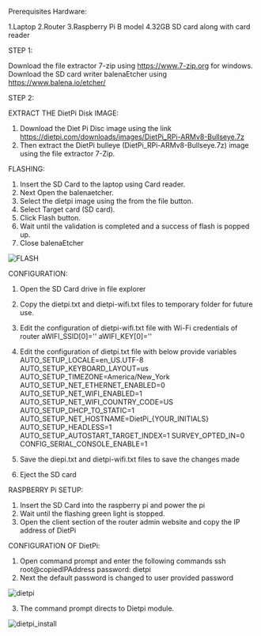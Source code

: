 Prerequisites Hardware:

1.Laptop 
2.Router 
3.Raspberry Pi B model
4.32GB SD card along with card reader

STEP 1:

Download the file extractor 7-zip using  https://www.7-zip.org for windows.
Download the SD card writer balenaEtcher using https://www.balena.io/etcher/

STEP 2:

EXTRACT THE DietPi Disk IMAGE:
1.	Download the Diet Pi Disc image using the link https://dietpi.com/downloads/images/DietPi_RPi-ARMv8-Bullseye.7z
2.	Then extract the DietPi bulleye (DietPi_RPi-ARMv8-Bullseye.7z) image using the file extractor 7-Zip.

FLASHING:
1.	Insert the SD Card to the laptop using Card reader.
2.	Next Open the balenaetcher.
3.	Select the dietpi image using the from the file button.
4.	Select Target card (SD card).
5.	Click Flash button.
6.	Wait until the validation is completed and a success of flash is popped up.
7.	Close balenaEtcher


![FLASH](https://user-images.githubusercontent.com/112652553/191414311-8341e124-49e2-4119-aeeb-ac77a3c1ceda.png)


CONFIGURATION:
1.	Open the SD Card drive in file explorer 
2.	Copy the dietpi.txt and dietpi-wifi.txt files to temporary folder for future use.
3.	Edit the configuration of dietpi-wifi.txt file with Wi-Fi credentials of router
                 aWIFI_SSID[0]=''
                 aWIFI_KEY[0]=''

4.	Edit the configuration of dietpi.txt file with below provide variables
              AUTO_SETUP_LOCALE=en_US.UTF-8
              AUTO_SETUP_KEYBOARD_LAYOUT=us
              AUTO_SETUP_TIMEZONE=America/New_York
              AUTO_SETUP_NET_ETHERNET_ENABLED=0
              AUTO_SETUP_NET_WIFI_ENABLED=1
              AUTO_SETUP_NET_WIFI_COUNTRY_CODE=US
              AUTO_SETUP_DHCP_TO_STATIC=1
              AUTO_SETUP_NET_HOSTNAME=DietPi_{YOUR_INITIALS}
              AUTO_SETUP_HEADLESS=1
              AUTO_SETUP_AUTOSTART_TARGET_INDEX=1
              SURVEY_OPTED_IN=0
              CONFIG_SERIAL_CONSOLE_ENABLE=1

5.	Save the diepi.txt and dietpi-wifi.txt files to save the changes made
6.	Eject the SD card

RASPBERRY Pi SETUP:
1.	Insert the SD Card into the raspberry pi and power the pi
2.	Wait until the flashing green light is stopped.
3.	Open the client section of the router admin website and copy the IP address of DietPi

CONFIGURATION OF DietPi:
1.	Open command prompt and enter the following commands
               ssh root@copiedIPAddress
               password: dietpi
2.	Next the default password is changed to user provided password 

 ![dietpi](https://user-images.githubusercontent.com/112652553/191415375-d7ba88e9-e52a-43a6-a03f-7882ddd93b99.png)
 
3.	The command prompt directs to Dietpi module.

![dietpi_install](https://user-images.githubusercontent.com/112652553/191415596-6c1357bb-2dff-4f80-9e12-6be0976d89f2.png)
